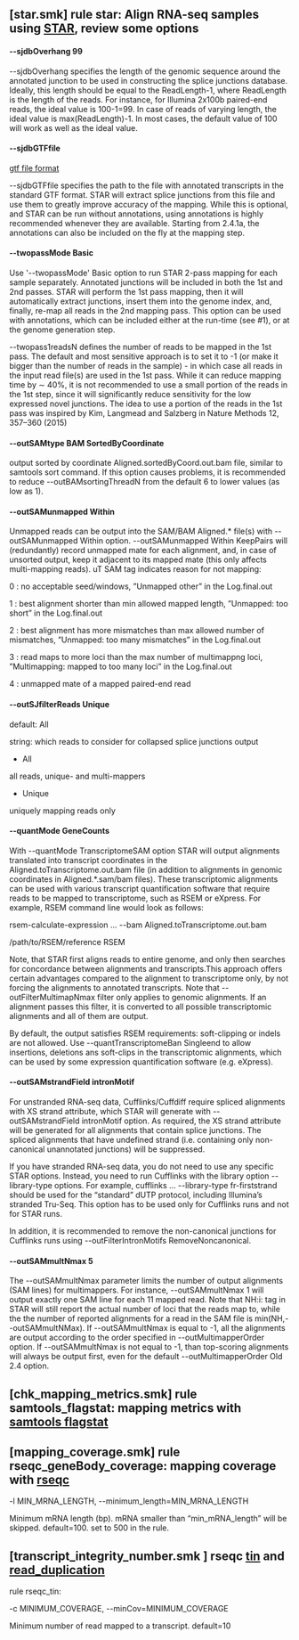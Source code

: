 ## [star.smk] rule star: Align RNA-seq samples using [STAR](https://github.com/alexdobin/STAR/blob/master/doc/STARmanual.pdf), review some options 

#### --sjdbOverhang 99

--sjdbOverhang specifies the length of the genomic sequence around the annotated junction
to be used in constructing the splice junctions database. Ideally, this length should be equal
to the ReadLength-1, where ReadLength is the length of the reads. For instance, for Illumina
2x100b paired-end reads, the ideal value is 100-1=99. In case of reads of varying length, the
ideal value is max(ReadLength)-1. In most cases, the default value of 100 will work as
well as the ideal value.

#### --sjdbGTFfile 

[gtf file format](http://genome.ucsc.edu/FAQ/FAQformat#format4)

--sjdbGTFfile specifies the path to the file with annotated transcripts in the standard GTF
format. STAR will extract splice junctions from this file and use them to greatly improve
accuracy of the mapping. While this is optional, and STAR can be run without annotations,
using annotations is highly recommended whenever they are available. Starting from 2.4.1a,
the annotations can also be included on the fly at the mapping step.

#### --twopassMode Basic

 Use '--twopassMode' Basic option to run STAR 2-pass mapping for each sample separately. Annotated 
 junctions will be included in both the 1st and 2nd passes. STAR will perform the 1st pass mapping,
then it will automatically extract junctions, insert them into the genome index, and, finally, re-map
all reads in the 2nd mapping pass. This option can be used with annotations, which can be included
either at the run-time (see #1), or at the genome generation step.

--twopass1readsN defines the number of reads to be mapped in the 1st pass. The default and
most sensitive approach is to set it to -1 (or make it bigger than the number of reads in the sample) -
in which case all reads in the input read file(s) are used in the 1st pass. While it can reduce mapping
time by ∼ 40%, it is not recommended to use a small portion of the reads in the 1st step, since it
will significantly reduce sensitivity for the low expressed novel junctions. The idea to use a portion
of the reads in the 1st pass was inspired by Kim, Langmead and Salzberg in Nature Methods 12,
357–360 (2015)

#### --outSAMtype BAM SortedByCoordinate

output sorted by coordinate Aligned.sortedByCoord.out.bam file, similar to samtools sort command. If this option causes problems, it is recommended to reduce --outBAMsortingThreadN from the default 6 to lower values (as low as 1).

#### --outSAMunmapped Within

Unmapped reads can be output into the SAM/BAM Aligned.* file(s) with --outSAMunmapped
Within option. --outSAMunmapped Within KeepPairs will (redundantly) record unmapped mate
for each alignment, and, in case of unsorted output, keep it adjacent to its mapped mate (this only
affects multi-mapping reads). uT SAM tag indicates reason for not mapping:

0 : no acceptable seed/windows, ”Unmapped other” in the Log.final.out

1 : best alignment shorter than min allowed mapped length, ”Unmapped: too short” in the Log.final.out

2 : best alignment has more mismatches than max allowed number of mismatches, ”Unmapped: too many mismatches” in the Log.final.out

3 : read maps to more loci than the max number of multimappng loci, ”Multimapping: mapped to too many loci” in the Log.final.out

4 : unmapped mate of a mapped paired-end read

#### --outSJfilterReads Unique

default: All

string: which reads to consider for collapsed splice junctions output

- All

all reads, unique- and multi-mappers

- Unique

uniquely mapping reads only

#### --quantMode GeneCounts

With --quantMode TranscriptomeSAM option STAR will output alignments translated into transcript
coordinates in the Aligned.toTranscriptome.out.bam file (in addition to alignments in genomic 
coordinates in Aligned.*.sam/bam files). These transcriptomic alignments can be used with
various transcript quantification software that require reads to be mapped to transcriptome, such as
RSEM or eXpress. For example, RSEM command line would look as follows:

rsem-calculate-expression ... --bam Aligned.toTranscriptome.out.bam

/path/to/RSEM/reference RSEM

Note, that STAR first aligns reads to entire genome, and only then searches for concordance
between alignments and transcripts.This approach offers certain advantages compared to the alignment to 
transcriptome only, by not forcing the alignments to annotated transcripts. Note that
--outFilterMultimapNmax filter only applies to genomic alignments. If an alignment passes this
filter, it is converted to all possible transcriptomic alignments and all of them are output.

By default, the output satisfies RSEM requirements: soft-clipping or indels are not allowed. Use
--quantTranscriptomeBan Singleend to allow insertions, deletions ans soft-clips in the transcriptomic 
alignments, which can be used by some expression quantification software (e.g. eXpress).


#### --outSAMstrandField intronMotif

For unstranded RNA-seq data, Cufflinks/Cuffdiff require spliced alignments with XS strand attribute,
which STAR will generate with --outSAMstrandField intronMotif option. As required, the XS
strand attribute will be generated for all alignments that contain splice junctions. The spliced
alignments that have undefined strand (i.e. containing only non-canonical unannotated junctions)
will be suppressed.

If you have stranded RNA-seq data, you do not need to use any specific STAR options. Instead,
you need to run Cufflinks with the library option --library-type options. For example, cufflinks
... --library-type fr-firststrand should be used for the “standard” dUTP protocol, including Illumina’s 
stranded Tru-Seq. This option has to be used only for Cufflinks runs and not for STAR
runs.

In addition, it is recommended to remove the non-canonical junctions for Cufflinks runs using
--outFilterIntronMotifs RemoveNoncanonical.


#### --outSAMmultNmax 5

The --outSAMmultNmax parameter limits the number of output alignments (SAM lines) for
multimappers. For instance, --outSAMmultNmax 1 will output exactly one SAM line for each 11
mapped read. Note that NH:i: tag in STAR will still report the actual number of loci that
the reads map to, while the the number of reported alignments for a read in the SAM file is
min(NH,--outSAMmultNMax). If --outSAMmultNmax is equal to -1, all the alignments are output 
according to the order specified in --outMultimapperOrder option. If --outSAMmultNmax
is not equal to -1, than top-scoring alignments will always be output first, even for the default
--outMultimapperOrder Old 2.4 option.

## [chk_mapping_metrics.smk] rule samtools_flagstat: mapping metrics with [samtools flagstat](http://www.htslib.org/doc/samtools-flagstat.html)

## [mapping_coverage.smk] rule rseqc_geneBody_coverage: mapping coverage with [rseqc](https://rseqc.sourceforge.net/#genebody-coverage-py)

-l MIN_MRNA_LENGTH, --minimum_length=MIN_MRNA_LENGTH

Minimum mRNA length (bp). mRNA smaller than “min_mRNA_length” will be skipped. default=100. set to 500 in the rule. 

## [transcript_integrity_number.smk ] rseqc [tin](https://rseqc.sourceforge.net/#tin-py) and [read_duplication](https://rseqc.sourceforge.net/#read-duplication-py)

rule rseqc_tin:

-c MINIMUM_COVERAGE, --minCov=MINIMUM_COVERAGE

Minimum number of read mapped to a transcript. default=10
